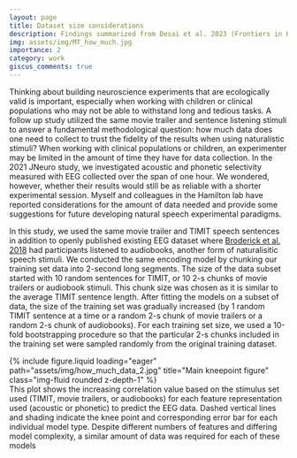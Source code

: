 ```yaml
---
layout: page
title: Dataset size considerations
description: Findings summarized from Desai et al. 2023 (Frontiers in Human Neuroscience)
img: assets/img/MT_how_much.jpg
importance: 2
category: work
giscus_comments: true
---
```


Thinking about building neuroscience experiments that are ecologically valid is important, especially when working with children or clinical populations who may not be able to withstand long and tedious tasks. A follow up study utilized the same movie trailer and sentence listening stimuli to answer a fundamental methodological question: how much data does one need to collect to trust the fidelity of the results when using naturalistic stimuli? When working with clinical populations or children, an experimenter may be limited in the amount of time they have for data collection. In the 2021 JNeuro study, we investigated acoustic and phonetic selectivity measured with EEG collected over the span of one hour. We wondered, however, whether their results would still be as reliable with a shorter experimental session. Myself and colleagues in the Hamilton lab have reported considerations for the amount of data needed and provide some suggestions for future developing natural speech experimental paradigms. 

In this study, we used the same movie trailer and TIMIT speech sentences in addition to openly published existing EEG dataset where <a href="https://pubmed.ncbi.nlm.nih.gov/29478856/">Broderick et al. 2018</a> had participants listened to audiobooks, another form of naturalisitic speech stimuli. We conducted the same encoding model by chunking our training set data into 2-second long segments. The size of the data subset started with 10 random sentences for TIMIT, or 10 2-s chunks of movie trailers or audiobook stimuli. This chunk size was chosen as it is similar to the average TIMIT sentence length. After fitting the models on a subset of data, the size of the training set was gradually increased (by 1 random TIMIT sentence at a time or a random 2-s chunk of movie trailers or a random 2-s chunk of audiobooks). For each training set size, we used a 10-fold bootstrapping procedure so that the particular 2-s chunks included in the training set were sampled randomly from the original training dataset.


<div class="row">
    <div class="col-sm mt-3 mt-md-0">
        {% include figure.liquid loading="eager" path="assets/img/how_much_data_2.jpg" title="Main kneepoint figure" class="img-fluid rounded z-depth-1" %}
    </div>
</div>
<div class="caption">
    This plot shows the increasing correlation value based on the stimulus set used (TIMIT, movie trailers, or audiobooks) for each feature representation used (acoustic or phonetic) to predict the EEG data. Dashed vertical lines and shading indicate the knee point and corresponding error bar for each individual model type. Despite different numbers of features and differing model complexity, a similar amount of data was required for each of these models
</div>

<title>Embedded Videos</title>
<style>
  .video-container {
    display: flex;
    justify-content: space-between;
    margin-bottom: 20px;
  }

  .video {
    width: 45%; /* Adjust as needed */
  }


<div class="video-container">
  <video class="video" controls>
    <source src="assets/video/timit.mp4" type="video/mp4">
    Your browser does not support the video tag.
  </video>
  
  <video class="video" controls>
    <source src="assets/video/mt.mp4" type="video/mp4">
    Your browser does not support the video tag.
  </video>
</div>





Extra code below to remove/edit

<div class="row">
    <div class="col-sm mt-3 mt-md-0">
        {% include figure.liquid loading="eager" path="assets/img/1.jpg" title="example image" class="img-fluid rounded z-depth-1" %}
    </div>
    <div class="col-sm mt-3 mt-md-0">
        {% include figure.liquid loading="eager" path="assets/img/3.jpg" title="example image" class="img-fluid rounded z-depth-1" %}
    </div>
    <div class="col-sm mt-3 mt-md-0">
        {% include figure.liquid loading="eager" path="assets/img/5.jpg" title="example image" class="img-fluid rounded z-depth-1" %}
    </div>
</div>
<div class="caption">
    Caption photos easily. On the left, a road goes through a tunnel. Middle, leaves artistically fall in a hipster photoshoot. Right, in another hipster photoshoot, a lumberjack grasps a handful of pine needles.
</div>
<div class="row">
    <div class="col-sm mt-3 mt-md-0">
        {% include figure.liquid loading="eager" path="assets/img/how_much_data_2.jpg" title="Main kneepoint figure" class="img-fluid rounded z-depth-1" %}
    </div>
</div>
<div class="caption">
    This image can also have a caption. It's like magic.
</div>

You can also put regular text between your rows of images.
Say you wanted to write a little bit about your project before you posted the rest of the images.
You describe how you toiled, sweated, _bled_ for your project, and then... you reveal its glory in the next row of images.

<div class="row justify-content-sm-center">
    <div class="col-sm-8 mt-3 mt-md-0">
        {% include figure.liquid path="assets/img/6.jpg" title="example image" class="img-fluid rounded z-depth-1" %}
    </div>
    <div class="col-sm-4 mt-3 mt-md-0">
        {% include figure.liquid path="assets/img/11.jpg" title="example image" class="img-fluid rounded z-depth-1" %}
    </div>
</div>
<div class="caption">
    You can also have artistically styled 2/3 + 1/3 images, like these.
</div>

The code is simple.
Just wrap your images with `<div class="col-sm">` and place them inside `<div class="row">` (read more about the <a href="https://getbootstrap.com/docs/4.4/layout/grid/">Bootstrap Grid</a> system).
To make images responsive, add `img-fluid` class to each; for rounded corners and shadows use `rounded` and `z-depth-1` classes.
Here's the code for the last row of images above:

{% raw %}

```html
<div class="row justify-content-sm-center">
  <div class="col-sm-8 mt-3 mt-md-0">
    {% include figure.liquid path="assets/img/6.jpg" title="example image" class="img-fluid rounded z-depth-1" %}
  </div>
  <div class="col-sm-4 mt-3 mt-md-0">
    {% include figure.liquid path="assets/img/11.jpg" title="example image" class="img-fluid rounded z-depth-1" %}
  </div>
</div>
```

{% endraw %}
